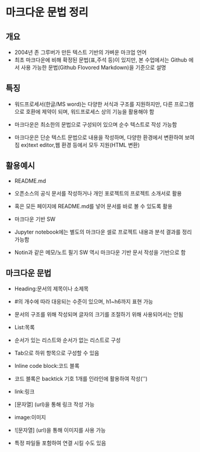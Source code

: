 # 마크다운 문법  정리

## 개요
- 2004년 존 그루버가 만든 텍스트 기반의 가벼운 마크업 언어
- 최초 마크다운에 비해 확정된 문법(표,주석 등)이 있지만, 본 수업에서는 Github 에서 사용 가능한 문법(Github Flovored Markdown)을 기준으로 설명

## 특징
- 워드프로세서(한글/MS word)는 다양한 서식과 구조를 지원하지만, 다른 프로그램으로 호환에 제약이 되며, 워드프로세스 상의 기능을 활용해야 함
- 마크다운은 최소한의 문법으로 구성되어 있으며 순수 텍스트로 작성 가능함

- 마크다운은 단순 텍스트 문법으로 내용을 작성하며, 다양한 환경에서 변환하여 보여짐
ex)text editor,웹 환경 등에서 모두 지원(HTML 변환)

## 활용예시

-  README.md
-  오픈소스의 공식 문서를 작성하거나 개인 포로젝트의 프로젝트 소개서로 활용
-  혹은 모든 페이지에 README.md를 넣어 문서를 바로 볼 수 있도록 활용

- 마크다운 기반 SW
-  Jupyter notebook에는 별도의 마크다운 셀로 프로젝트 내용과 분석 결과를 정리 가능함
-  Notin과 같은 메모/노트 필기 SW 역시 마크다운 기반 문서 작성을 기반으로 함

## 마크다운 문법
- Heading:문서의 제목이나 소제목
- #의 개수에 따라 대응되는 수준이 있으며, h1~h6까지 표현 가능
- 문서의 구조를 위해 작성되며 글자의 크기를 조절하기 위해 사용되어서는 안됨

- List:목록
- 순서가 있는 리스트와 순서가 없는 리스트로 구성
- Tab으로 하위 항목으로 구성할 수 있음

- Inline code block:코드 블록
- 코드 블록은 backtick 기호 1개를 인라인에 활용하여 작성('')

- link:링크
- [문자열] (url)을 통해 링크 작성 가능

- image:이미지
- ![문자열] (url)을 통해 이미지를 사용 가능
- 특정 파일들 포함하여 연결 시킬 수도 있음

